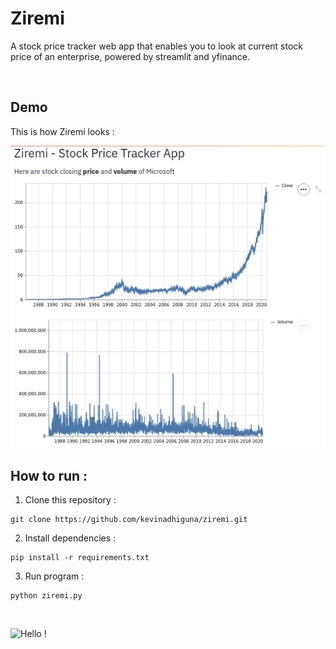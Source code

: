 # Ziremi

A stock price tracker web app that enables you to look at current stock price of an enterprise, powered by streamlit and yfinance.

<br />

## Demo

This is how Ziremi looks :

<img src="https://raw.githubusercontent.com/kevinadhiguna/ziremi/main/demo/1.overview.png" />

<br />

## How to run :

1) Clone this repository :

```
git clone https://github.com/kevinadhiguna/ziremi.git
```

2) Install dependencies :

```
pip install -r requirements.txt
```

3) Run program :

```
python ziremi.py
```

<br />

![Hello !](https://api.visitorbadge.io/api/VisitorHit?user=kevinadhiguna&repo=ziremi&label=thanks%20for%20dropping%20in%20!&labelColor=%23000000&countColor=%23FFFFFF)
